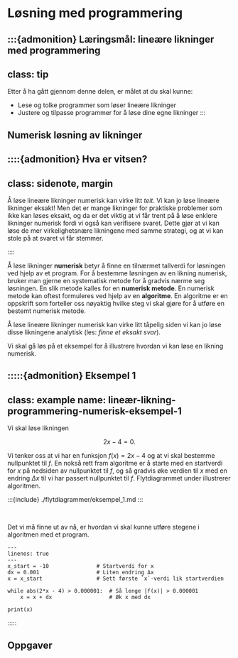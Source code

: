 # Løsning med programmering

:::{admonition} Læringsmål: lineære likninger med programmering
---
class: tip
---
Etter å ha gått gjennom denne delen, er målet at du skal kunne:
* Lese og tolke programmer som løser lineære likninger
* Justere og tilpasse programmer for å løse dine egne likninger
:::


## Numerisk løsning av likninger

::::{admonition} Hva er vitsen?
---
class: sidenote, margin
---
Å løse lineære likninger numerisk kan virke litt *teit*. Vi kan jo løse lineære likninger eksakt! Men det er mange likninger for praktiske problemer som ikke kan løses eksakt, og da er det viktig at vi får trent på å løse enklere likninger numerisk fordi vi også kan verifisere svaret. Dette gjør at vi kan løse de mer virkelighetsnære likningene med samme strategi, og at vi kan stole på at svaret vi får stemmer.

::::

Å løse likninger **numerisk** betyr å finne en tilnærmet tallverdi for løsningen ved hjelp av et program. For å bestemme løsningen av en likning numerisk, bruker man gjerne en systematisk metode for å gradvis nærme seg løsningen. En slik metode kalles for en **numerisk metode**. En numerisk metode kan oftest formuleres ved hjelp av en **algoritme**. En algoritme er en oppskrift som forteller oss nøyaktig hvilke steg vi skal gjøre for å utføre en bestemt numerisk metode.


Å løse lineære likninger numerisk kan virke litt tåpelig siden vi kan jo løse disse likningene analytisk (les: *finne et eksakt svar*). 

Vi skal gå løs på et eksempel for å illustrere hvordan vi kan løse en likning numerisk. 

:::::{admonition} Eksempel 1
---
class: example
name: lineær-likning-programmering-numerisk-eksempel-1
---

Vi skal løse likningen 

$$
2x - 4 = 0.
$$

Vi tenker oss at vi har en funksjon $f(x) = 2x - 4$ og at vi skal bestemme nullpunktet til $f$. En nokså rett fram algoritme er å starte med en startverdi for $x$ på nedsiden av nullpunktet til $f$, og så gradvis øke verdien til $x$ med en endring $\Delta x$ til vi har passert nullpunktet til $f$. Flytdiagrammet under illustrerer algoritmen.

:::{include} ./flytdiagrammer/eksempel_1.md
:::

<br>

Det vi må finne ut av nå, er hvordan vi skal kunne utføre stegene i algoritmen med et program. 

```{code-block} python
---
linenos: true
---
x_start = -10               # Startverdi for x
dx = 0.001                  # Liten endring Δx 
x = x_start                 # Sett første `x`-verdi lik startverdien

while abs(2*x - 4) > 0.000001:  # Så lenge |f(x)| > 0.000001  
    x = x + dx                  # Øk x med dx

print(x)
```

:::::


## Oppgaver